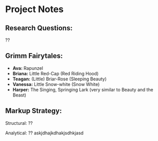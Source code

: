 # Project Notes
## Research Questions:
??
## Grimm Fairytales:
- **Ava:** Rapunzel
- **Briana:** Little Red-Cap (Red Riding Hood)
- **Teagan:** (Little) Briar-Rose (Sleeping Beauty)
- **Vanessa:** Little Snow-white (Snow White)
- **Harper:** The Singing, Springing Lark (very similar to Beauty and the Beast)
## Markup Strategy:
Structural: ??


Analytical: ??
askjdhajkdhakjsdhkjasd